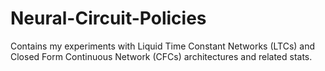 # Neural-Circuit-Policies
Contains my experiments with Liquid Time Constant Networks (LTCs) and Closed Form Continuous Network (CFCs) architectures and related stats. 
